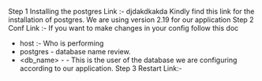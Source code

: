 Step 1 Installing the postgres
Link :- djdakdkakda
Kindly find this link for the installation of postgres. We are using version 2.19 for our application
Step 2 Conf 
Link :- 
If you want to make changes in your config follow this doc 
<host> <postgres> <psql>
- host :- Who is performing
- postgres - database name review.
- <db_name> - <psql> - This is the user of the database we are configuring according to our application.
Step 3 Restart 
Link:- 

